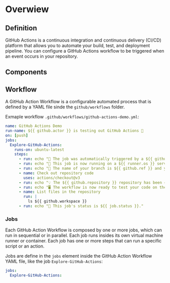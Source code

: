# Overwiew
## Definition
GitHub Actions is a continuous integration and continuous delivery (CI/CD) platform that allows you to automate your build, test, and deployment pipeline. You can configure a GitHub Actions workflow to be triggered when an event occurs in your repository.

## Components
## Workflow
A GitHub Action Workflow is a configurable automated process that is defined by a YAML file sinde the `github/workflows` folder.

Exmaple workflow `.github/workflows/github-actions-demo.yml`:
```yml
name: GitHub Actions Demo
run-name: ${{ github.actor }} is testing out GitHub Actions 🚀
on: [push]
jobs:
  Explore-GitHub-Actions:
    runs-on: ubuntu-latest
    steps:
      - run: echo "🎉 The job was automatically triggered by a ${{ github.event_name }} event."
      - run: echo "🐧 This job is now running on a ${{ runner.os }} server hosted by GitHub!"
      - run: echo "🔎 The name of your branch is ${{ github.ref }} and your repository is ${{ github.repository }}."
      - name: Check out repository code
        uses: actions/checkout@v3
      - run: echo "💡 The ${{ github.repository }} repository has been cloned to the runner."
      - run: echo "🖥️ The workflow is now ready to test your code on the runner."
      - name: List files in the repository
        run: |
          ls ${{ github.workspace }}
      - run: echo "🍏 This job's status is ${{ job.status }}."
```
### Jobs
Each GitHub Action Workflow is composed by one or more jobs, which can run in sequential or in parallel. Each job runs insides its own virtual machine runner or container. Each job has one or more steps that can run a specific script or an action.

Jobs are define in the `jobs` element inside the GitHub Action Workflow YAML file, like the job `Explore-GitHub-Actions`:
```yml
jobs:
  Explore-GitHub-Actions:
```